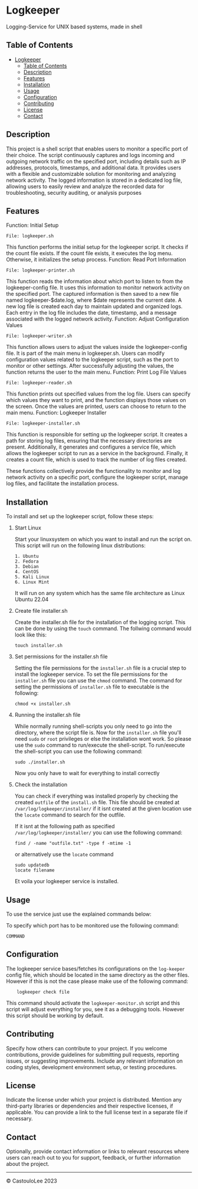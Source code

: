 # Logkeeper
Logging-Service for UNIX based systems, made in shell

## Table of Contents

- [Logkeeper](#logkeeper)
  - [Table of Contents](#table-of-contents)
  - [Description](#description)
  - [Features](#features)
  - [Installation](#installation)
  - [Usage](#usage)
  - [Configuration](#configuration)
  - [Contributing](#contributing)
  - [License](#license)
  - [Contact](#contact)


## Description

This project is a shell script that enables users to monitor a specific port of their choice. The script continuously captures and logs incoming and outgoing network traffic on the specified port, including details such as IP addresses, protocols, timestamps, and additional data. It provides users with a flexible and customizable solution for monitoring and analyzing network activity. The logged information is stored in a dedicated log file, allowing users to easily review and analyze the recorded data for troubleshooting, security auditing, or analysis purposes

## Features

Function: Initial Setup

    File: logkeeper.sh

This function performs the initial setup for the logkeeper script. It checks if the count file exists. If the count file exists, it executes the log menu. Otherwise, it initializes the setup process.
Function: Read Port Information

    File: logkeeper-printer.sh

This function reads the information about which port to listen to from the logkeeper-config file. It uses this information to monitor network activity on the specified port. The captured information is then saved to a new file named logkeeper-$date.log, where $date represents the current date. A new log file is created each day to maintain updated and organized logs. Each entry in the log file includes the date, timestamp, and a message associated with the logged network activity.
Function: Adjust Configuration Values

    File: logkeeper-writer.sh

This function allows users to adjust the values inside the logkeeper-config file. It is part of the main menu in logkeeper.sh. Users can modify configuration values related to the logkeeper script, such as the port to monitor or other settings. After successfully adjusting the values, the function returns the user to the main menu.
Function: Print Log File Values

    File: logkeeper-reader.sh

This function prints out specified values from the log file. Users can specify which values they want to print, and the function displays those values on the screen. Once the values are printed, users can choose to return to the main menu.
Function: Logkeeper Installer

    File: logkeeper-installer.sh

This function is responsible for setting up the logkeeper script. It creates a path for storing log files, ensuring that the necessary directories are present. Additionally, it generates and configures a service file, which allows the logkeeper script to run as a service in the background. Finally, it creates a count file, which is used to track the number of log files created.

These functions collectively provide the functionality to monitor and log network activity on a specific port, configure the logkeeper script, manage log files, and facilitate the installation process.

## Installation

To install and set up the logkeeper script, follow these steps:

 1. Start Linux
    
    Start your linuxsystem on which you want to install and run the script on. This script will run on the following linux distributions:
        
        1. Ubuntu
        2. Fedora
        3. Debian
        4. CentOS
        5. Kali Linux
        6. Linux Mint
    
    It will run on any system which has the same file architecture as Linux Ubuntu 22.04

 2. Create file installer.sh
     
    Create the installer.sh file for the installation of the logging script. This can be done by using the `touch` command. The follwing command would look like this:

        touch installer.sh

 3. Set permissions for the installer.sh file

    Setting the file permissions for the `installer.sh` file is a crucial step to install the logkeeper service. To set the file permissions for the `installer.sh` file you can use the `chmod` command. The command for setting the permissions of `installer.sh` file to executable is the following:

        chmod +x installer.sh

 4. Running the installer.sh file

    While normally running shell-scripts you only need to go into the directory, where the script file is. Now for the `installer.sh` file you'll need `sudo` or `root` privileges or else the installation wont work. So please use the `sudo` command to run/execute the shell-script. To run/execute the shell-script you can use the following command: 

        sudo ./installer.sh

    Now you only have to wait for everything to install correctly

 5. Check the installation
    
    You can check if everything was installed properly by checking the created `outfile` of the `install.sh` file. This file should be created at `/var/log/logkeeper/installer/` if it isnt created at the given location use the `locate` command to search for the outfile.

    If it isnt at the following path as specified `/var/log/logkeeper/installer/` you can use the following command:

        find / -name "outfile.txt" -type f -mtime -1

    or alternatively use the `locate` command

        sudo updatedb
        locate filename
    
    Et voila your logkeeper service is installed.

## Usage

To use the service just use the explained commands below:

To specify which port has to be monitored use the following command:

    COMMAND

## Configuration

The logkeeper service bases/fetches its configurations on the `log-keeper` config file, which should be located in the same directory as the other files. However if this is not the case please make use of the following command:

        logkeeper check file

This command should activate the `logkeeper-monitor.sh` script and this script will adjust everything for you, see it as a debugging tools. However this script should be working by default.

## Contributing

Specify how others can contribute to your project. If you welcome contributions, provide guidelines for submitting pull requests, reporting issues, or suggesting improvements. Include any relevant information on coding styles, development environment setup, or testing procedures.

## License

Indicate the license under which your project is distributed. Mention any third-party libraries or dependencies and their respective licenses, if applicable. You can provide a link to the full license text in a separate file if necessary.

## Contact

Optionally, provide contact information or links to relevant resources where users can reach out to you for support, feedback, or further information about the project.

---

&copy; CastouloLee 2023

